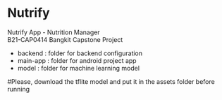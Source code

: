 # Nutrify
Nutrify App - Nutrition Manager <br/>
B21-CAP0414 Bangkit Capstone Project<br/>

* backend : folder for backend configuration <br/>
* main-app : folder for android project app <br/>
* model : folder for machine learning model <br/>



#Please, download the tflite model and put it in the assets folder before running
